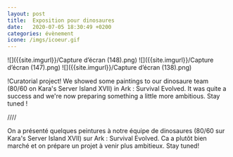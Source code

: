 ```yaml
---
layout: post
title:  Exposition pour dinosaures
date:   2020-07-05 18:30:49 +0200
categories: évènement
icone: /imgs/icoeur.gif
---
```

![]({{site.imgurl}}/Capture d’écran (148).png)
![]({{site.imgurl}}/Capture d’écran (147).png)
![]({{site.imgurl}}/Capture d’écran (138).png)

!Curatorial project!
We showed some paintings to our dinosaure team (80/60 on Kara's Server Island XVII) in Ark : Survival Evolved.
It was quite a success and we're now preparing something a little more ambitious. Stay tuned ! 

////

On a présenté quelques peintures à notre équipe de dinosaures (80/60 sur Kara's Server Island XVII) sur Ark : Survival Evolved.
Ca a plutôt bien marché et on prépare un projet à venir plus ambitieux. Stay tuned! 

